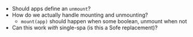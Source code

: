 * Should apps define an `unmount`?
* How do we actually handle mounting and unmounting?
  * `mount(app)` should happen when some boolean, unmount when not
* Can this work _with_ single-spa (is this a Sofe replacement)?
